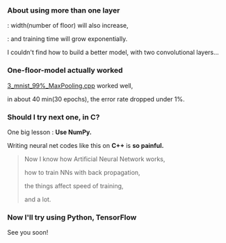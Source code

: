 ### About using more than one layer

: width(number of floor) will also increase, 

: and training time will grow exponentially.

I couldn't find how to build a better model, with two convolutional layers...

### One-floor-model actually worked 

[3_mnist_99%_MaxPooling.cpp](3_mnist_99%_MaxPooling.cpp) worked well,

in about 40 min(30 epochs), the error rate dropped under 1%.

### Should I try next one, in C?

One big lesson : **Use NumPy.**

Writing neural net codes like this on **C++** is **so painful.**

> Now I know how Artificial Neural Network works,
>
> how to train NNs with back propagation,
>
> the things affect speed of training,
> 
> and a lot.

### Now I'll try using Python, TensorFlow

See you soon!
